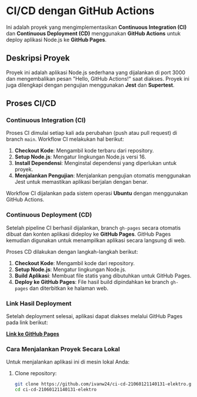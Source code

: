 # CI/CD dengan GitHub Actions

Ini adalah proyek yang mengimplementasikan **Continuous Integration (CI)** dan **Continuous Deployment (CD)** menggunakan **GitHub Actions** untuk deploy aplikasi Node.js ke **GitHub Pages**.

## Deskripsi Proyek

Proyek ini adalah aplikasi Node.js sederhana yang dijalankan di port 3000 dan mengembalikan pesan "Hello, GitHub Actions!" saat diakses. Proyek ini juga dilengkapi dengan pengujian menggunakan **Jest** dan **Supertest**.

## Proses CI/CD

### **Continuous Integration (CI)**

Proses CI dimulai setiap kali ada perubahan (push atau pull request) di branch `main`. Workflow CI melakukan hal berikut:

1. **Checkout Kode**: Mengambil kode terbaru dari repository.
2. **Setup Node.js**: Mengatur lingkungan Node.js versi 16.
3. **Install Dependensi**: Menginstal dependensi yang diperlukan untuk proyek.
4. **Menjalankan Pengujian**: Menjalankan pengujian otomatis menggunakan Jest untuk memastikan aplikasi berjalan dengan benar.

Workflow CI dijalankan pada sistem operasi **Ubuntu** dengan menggunakan GitHub Actions.

### **Continuous Deployment (CD)**

Setelah pipeline CI berhasil dijalankan, branch `gh-pages` secara otomatis dibuat dan konten aplikasi dideploy ke **GitHub Pages**. GitHub Pages kemudian digunakan untuk menampilkan aplikasi secara langsung di web.

Proses CD dilakukan dengan langkah-langkah berikut:

1. **Checkout Kode**: Mengambil kode dari repository.
2. **Setup Node.js**: Mengatur lingkungan Node.js.
3. **Build Aplikasi**: Membuat file statis yang dibutuhkan untuk GitHub Pages.
4. **Deploy ke GitHub Pages**: File hasil build dipindahkan ke branch `gh-pages` dan diterbitkan ke halaman web.

### **Link Hasil Deployment**

Setelah deployment selesai, aplikasi dapat diakses melalui GitHub Pages pada link berikut:

[**Link ke GitHub Pages**](https://ivanw24.github.io/ci-cd-21060121140131-elektro/)

### **Cara Menjalankan Proyek Secara Lokal**

Untuk menjalankan aplikasi ini di mesin lokal Anda:

1. Clone repository:
   ```bash
   git clone https://github.com/ivanw24/ci-cd-21060121140131-elektro.git
   cd ci-cd-21060121140131-elektro
